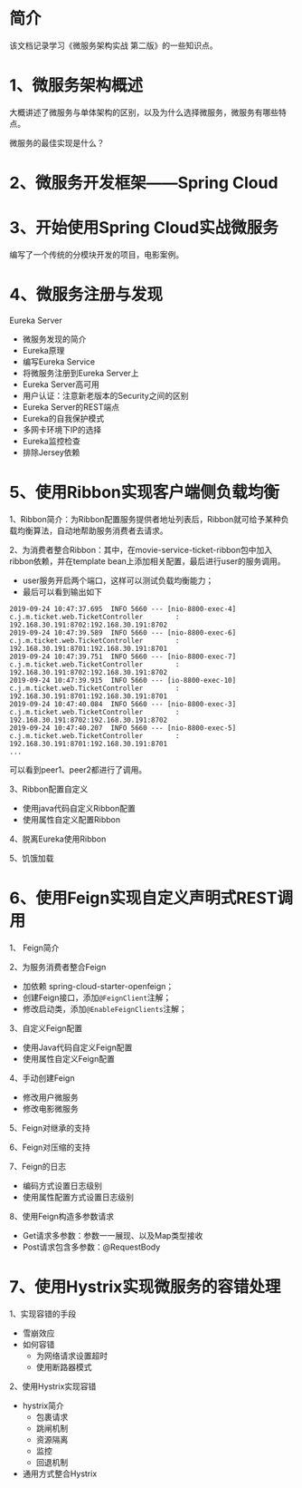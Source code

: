 # 简介
该文档记录学习《微服务架构实战 第二版》的一些知识点。

# 1、微服务架构概述
大概讲述了微服务与单体架构的区别，以及为什么选择微服务，微服务有哪些特点。

微服务的最佳实现是什么？

# 2、微服务开发框架——Spring Cloud

# 3、开始使用Spring Cloud实战微服务
编写了一个传统的分模块开发的项目，电影案例。

# 4、微服务注册与发现
Eureka Server

* 微服务发现的简介
* Eureka原理
* 编写Eureka Service
* 将微服务注册到Eureka Server上
* Eureka Server高可用
* 用户认证：注意新老版本的Security之间的区别
* Eureka Server的REST端点
* Eureka的自我保护模式
* 多网卡环境下IP的选择
* Eureka监控检查
* 排除Jersey依赖

# 5、使用Ribbon实现客户端侧负载均衡
1、Ribbon简介：为Ribbon配置服务提供者地址列表后，Ribbon就可给予某种负载均衡算法，自动地帮助服务消费者去请求。

2、为消费者整合Ribbon：其中，在movie-service-ticket-ribbon包中加入ribbon依赖，并在template bean上添加相关配置，最后进行user的服务调用。
* user服务开启两个端口，这样可以测试负载均衡能力；
* 最后可以看到输出如下
```
2019-09-24 10:47:37.695  INFO 5660 --- [nio-8800-exec-4] c.j.m.ticket.web.TicketController        : 192.168.30.191:8702:192.168.30.191:8702
2019-09-24 10:47:39.589  INFO 5660 --- [nio-8800-exec-6] c.j.m.ticket.web.TicketController        : 192.168.30.191:8701:192.168.30.191:8701
2019-09-24 10:47:39.751  INFO 5660 --- [nio-8800-exec-7] c.j.m.ticket.web.TicketController        : 192.168.30.191:8702:192.168.30.191:8702
2019-09-24 10:47:39.915  INFO 5660 --- [io-8800-exec-10] c.j.m.ticket.web.TicketController        : 192.168.30.191:8701:192.168.30.191:8701
2019-09-24 10:47:40.084  INFO 5660 --- [nio-8800-exec-3] c.j.m.ticket.web.TicketController        : 192.168.30.191:8702:192.168.30.191:8702
2019-09-24 10:47:40.207  INFO 5660 --- [nio-8800-exec-5] c.j.m.ticket.web.TicketController        : 192.168.30.191:8701:192.168.30.191:8701
...
```
可以看到peer1、peer2都进行了调用。

3、Ribbon配置自定义
* 使用java代码自定义Ribbon配置
* 使用属性自定义配置Ribbon

4、脱离Eureka使用Ribbon

5、饥饿加载

# 6、使用Feign实现自定义声明式REST调用
1、 Feign简介 

2、为服务消费者整合Feign
* 加依赖 spring-cloud-starter-openfeign；
* 创建Feign接口，添加`@FeignClient`注解；
* 修改启动类，添加`@EnableFeignClients`注解；

3、自定义Feign配置
* 使用Java代码自定义Feign配置
* 使用属性自定义Feign配置

4、手动创建Feign
* 修改用户微服务
* 修改电影微服务

5、Feign对继承的支持

6、Feign对压缩的支持

7、Feign的日志
* 编码方式设置日志级别
* 使用属性配置方式设置日志级别

8、使用Feign构造多参数请求
* Get请求多参数：参数一一展现、以及Map类型接收
* Post请求包含多参数：@RequestBody

# 7、使用Hystrix实现微服务的容错处理
1、实现容错的手段
* 雪崩效应
* 如何容错
    * 为网络请求设置超时
    * 使用断路器模式

2、使用Hystrix实现容错
* hystrix简介
    * 包裹请求
    * 跳闸机制
    * 资源隔离
    * 监控
    * 回退机制
* 通用方式整合Hystrix
 






